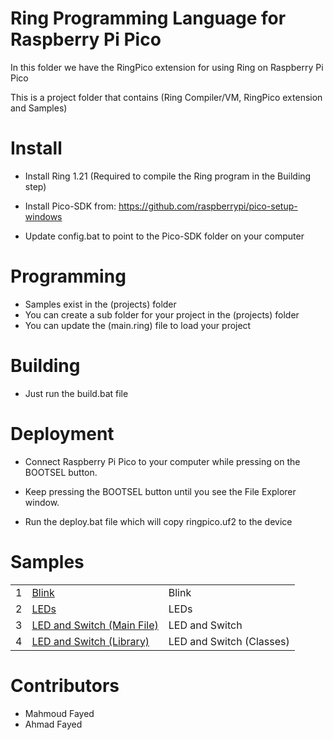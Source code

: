 Ring Programming Language for Raspberry Pi Pico
===============================================

In this folder we have the RingPico extension for using Ring on Raspberry Pi Pico

This is a project folder that contains (Ring Compiler/VM, RingPico extension and Samples)

Install
=======

* Install Ring 1.21 (Required to compile the Ring program in the Building step)

* Install Pico-SDK from: https://github.com/raspberrypi/pico-setup-windows

* Update config.bat to point to the Pico-SDK folder on your computer

Programming
===========

* Samples exist in the (projects) folder
* You can create a sub folder for your project in the (projects) folder
* You can update the (main.ring) file to load your project

Building
========

* Just run the build.bat file

Deployment
==========

* Connect Raspberry Pi Pico to your computer while pressing on the BOOTSEL button.

* Keep pressing the BOOTSEL button until you see the File Explorer window.

* Run the deploy.bat file which will copy ringpico.uf2 to the device

Samples
=======

<table>
	<tr>
		<td>
			1
		</td>
		<td>
			 <a href="https://github.com/ring-lang/ring/tree/master/extensions/microcontroller/ringpico/projects/blink/main.ring"> Blink </a>
		</td>
		<td>
			 Blink
		</td>
	</tr>
	<tr>
		<td>
			2
		</td>
		<td>
			 <a href="https://github.com/ring-lang/ring/tree/master/extensions/microcontroller/ringpico/projects/leds/main.ring"> LEDs </a>
		</td>
		<td>
			 LEDs
		</td>
	</tr>
	<tr>
		<td>
			3
		</td>
		<td>
			 <a href="https://github.com/ring-lang/ring/tree/master/extensions/microcontroller/ringpico/projects/ledandswitch/main.ring"> LED and Switch (Main File) </a>
		</td>
		<td>
			 LED and Switch
		</td>
	</tr>
	<tr>
		<td>
			4
		</td>
		<td>
			 <a href="https://github.com/ring-lang/ring/tree/master/extensions/microcontroller/ringpico/projects/ledandswitch/mylib.ring"> LED and Switch (Library) </a>
		</td>
		<td>
			 LED and Switch (Classes)
		</td>
	</tr>
</table>

Contributors
============

* Mahmoud Fayed
* Ahmad Fayed